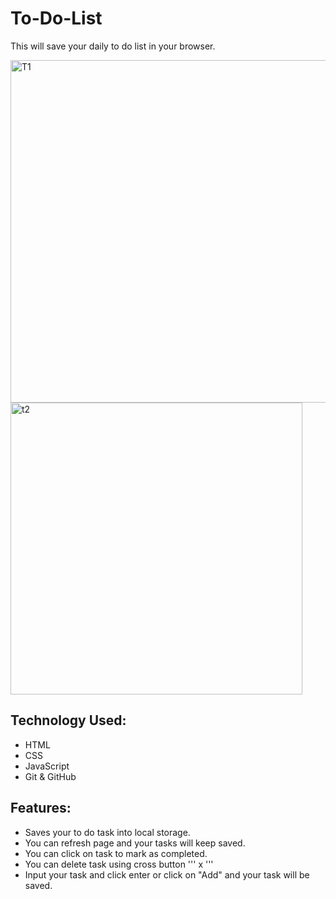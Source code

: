 # To-Do-List
This will save your daily to do list in your browser.

<img width="548" alt="T1" src="https://github.com/dipesh-goswami/To-Do-List/assets/71890643/b22f67d2-f4ae-4395-a486-5d7d9ba35ec6">

<img width="467" alt="t2" src="https://github.com/dipesh-goswami/To-Do-List/assets/71890643/677b4d06-3df8-421a-8135-e59044f98223">


## Technology Used:
* HTML
* CSS
* JavaScript
* Git & GitHub

## Features:
* Saves your to do task into local storage.
* You can refresh page and your tasks will keep saved.
* You can click on task to mark as completed.
* You can delete task using cross button ''' x '''
* Input your task and click enter or click on "Add" and your task will be saved.

